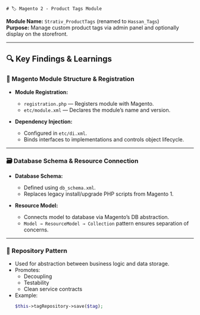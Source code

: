 <!-- # productTags
magento-product -tags

# interesting findings
 -> process of create schema file maybe in previous version there was php file right now they are using xml file for it in magento 2

 -> process of module registratin process is dependency injection which is configured by di.xml file 

 -> resource connection work as databse connection 

 -> module registration process in module.xml file

 -> model-resource-collection process seems kind of wired maybe for decoupling process framework build like this 

 -> magento 2 alwasys prefared for repository patter for Abstraction Between Business Logic and Data Storage

 -> routing work process : https://commerce-docs.github.io/devdocs-archive/2.0/guides/v2.0/extension-dev-guide/routing.html
 
 -> controller action class how to call a page from a route by rendaring resultPageFactory()

 -> phtml templete engine how works: A Block class (PHP) prepares data and methods for the template,The layout XML links the block class to the .phtml      template,Magento loads the .phtml file and executes the PHP inside it,The $block variable references the block instance, so it can call its methods,Any PHP logic runs, and it outputs the final HTML page sent to the browser

# chanlenges faced
    -> docker setup was good but needed adobe account so many things which kill my time (maybe due to have zero knowdledge in magento)
    -> understaing the MRC process


# refarences
    -> magento 2 best practice: https://www.icecubedigital.com/blog/complete-guide-on-magento-2-development-best-practices/
    -> chatgpt
    -> deepseek
    -> magento docs
    -> stack overflow -->


    # 🏷️ Magento 2 - Product Tags Module

**Module Name:** `Strativ_ProductTags` (renamed to `Hassan_Tags`)  
**Purpose:** Manage custom product tags via admin panel and optionally display on the storefront.

---

## 🔍 Key Findings & Learnings

### 🧱 Magento Module Structure & Registration

- **Module Registration:**
  - `registration.php` — Registers module with Magento.
  - `etc/module.xml` — Declares the module’s name and version.

- **Dependency Injection:**
  - Configured in `etc/di.xml`.
  - Binds interfaces to implementations and controls object lifecycle.

---

### 🗃️ Database Schema & Resource Connection

- **Database Schema:**
  - Defined using `db_schema.xml`.
  - Replaces legacy install/upgrade PHP scripts from Magento 1.

- **Resource Model:**
  - Connects model to database via Magento’s DB abstraction.
  - `Model → ResourceModel → Collection` pattern ensures separation of concerns.

---

### 🔁 Repository Pattern

- Used for abstraction between business logic and data storage.
- Promotes:
  - Decoupling
  - Testability
  - Clean service contracts
- Example:
  ```php
  $this->tagRepository->save($tag);
